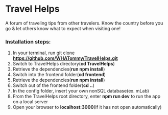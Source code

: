 # Travel Helps
A forum of traveling tips from other travelers. Know the country before you go & let others know 
what to expect when visiting one!

### Installation steps: 

  1. In your terminal, run git clone **https://github.com/WHATommy/TravelHelps.git**
  2. Switch to TravelHelps directory(**cd TravelHelps**)
  3. Retrieve the dependencies(**run npm install**)
  4. Switch into the frontend folder(**cd frontend**)
  5. Retrieve the dependencies(**run npm install**)
  6. Switch out of the frontend folder(**cd ..**)
  7. In the config folder, insert your own nonSQL database(ex. mLab)
  8. From the TravelHelps root directory, enter **npm run dev** to run the app on a local server
  9. Open your browser to **localhost:3000**(If it has not open automatically)
